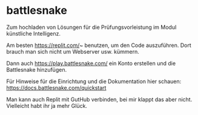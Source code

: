 # battlesnake
Zum hochladen von Lösungen für die Prüfungsvorleistung im Modul künstliche Intelligenz.

Am besten https://replit.com/~ benutzen, um den Code auszuführen. Dort brauch man sich nicht um Webserver usw. kümmern. 

Dann auch https://play.battlesnake.com/ ein Konto erstellen und die Battlesnake hinzufügen. 

Für Hinweise für die Einrichtung und die Dokumentation hier schauen: https://docs.battlesnake.com/quickstart


Man kann auch Replit mit GutHub verbinden, bei mir klappt das aber nicht. Vielleicht habt ihr ja mehr Glück.

